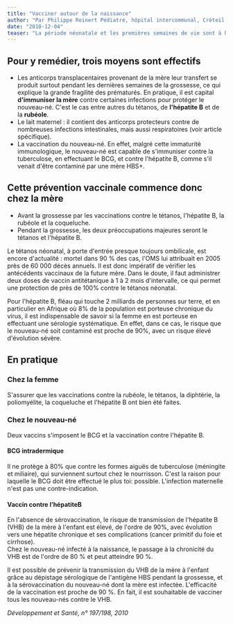 ```yaml
---
title: "Vacciner autour de la naissance"
author: "Par Philippe Reinert Pédiatre, hôpital intercommunal, Créteil, France."
date: "2010-12-04"
teaser: "La période néonatale et les premières semaines de vie sont à haut risque d'infections bactériennes et virales souvent mortelles. La raison en est l'immaturité immunologique du nouveau-né, portant surtout sur les anticorps et peu sur l'immunité cellulaire médiée par les lymphocytes T."
---
```


## Pour y remédier, trois moyens sont effectifs

*   Les anticorps transplacentaires provenant de la mère leur transfert se produit surtout pendant les dernières semaines de la grossesse, ce qui explique la grande fragilité des prématurés. En pratique, il est capital **d'immuniser la mère** contre certaines infections pour protéger le nouveau-né. C'est le cas entre autres du tétanos, de **l'hépatite B** et de la **rubéole**.  
*   Le lait maternel : il contient des anticorps protecteurs contre de nombreuses infections intestinales, mais aussi respiratoires (voir article spécifique).  
*   La vaccination du nouveau-né. En effet, malgré cette immaturité immunologique, le nouveau-né est capable de s'immuniser contre la tuberculose, en effectuant le BCG, et contre l'hépatite B, comme s'il venait d'être contaminé par une mère HBS+.

## Cette prévention vaccinale commence donc chez la mère

*   Avant la grossesse par les vaccinations contre le tétanos, l'hépatite B, la rubéole et la coqueluche.  
*   Pendant la grossesse, les deux préoccupations majeures seront le tétanos et l'hépatite B.

Le tétanos néonatal, à porte d'entrée presque toujours ombilicale, est encore d'actualité : mortel dans 90 % des cas, l'OMS lui attribuait en 2005 près de 60 000 décès annuels. Il est donc impératif de vérifier les antécédents vaccinaux de la future mère. Dans le doute, il faut administrer deux doses de vaccin antitétanique à 1 à 2 mois d'intervalle, ce qui permet une protection de près de 100% contre le tétanos néonatal.

Pour l'hépatite B, fléau qui touche 2 milliards de personnes sur terre, et en particulier en Afrique où 8% de la population est porteuse chronique du virus, il est indispensable de savoir si la femme en est porteuse en effectuant une sérologie systématique. En effet, dans ce cas, le risque que le nouveau-né soit contaminé est proche de 90%, avec un risque élevé d'évolution sévère.

## En pratique

### Chez la femme

S'assurer que les vaccinations contre la rubéole, le tétanos, la diphtérie, la poliomyélite, la coqueluche et l'hépatite B ont bien été faites.

### Chez le nouveau-né

Deux vaccins s'imposent le BCG et la vaccination contre l'hépatite B.

#### BCG intradermique

Il ne protège à 80% que contre les formes aiguës de tuberculose (méningite et miliaire), qui surviennent surtout chez le nourrisson. C'est la raison pour laquelle le BCG doit être effectué le plus toi: possible. L'infection maternelle n'est pas une contre-indication.

#### Vaccin contre l’hépatiteB

En l'absence de sérovaccination, le risque de transmission de l'hépatite B (VHB) de la mère à l'enfant est élevé, de l'ordre de 90%, avec évolution vers une hépatite chronique et ses complications (cancer primitif du foie et cirrhose).  
Chez le nouveau-né infecté à la naissance, le passage à la chronicité du VHB est de l'ordre de 80 % et peut atteindre 90 %.

Il est possible de prévenir la transmission du VHB de la mère à l'enfant grâce au dépistage sérologique de l'antigène HBS pendant la grossesse, et à la sérovaccination du nouveau-né dont la mère est infectée. L'efficacité de la vaccination est proche de 90 %. En fait, il est souhaitable de vacciner tous les nouveau-nés contre le VHB.

_Développement et Santé, n° 197/198, 2010_